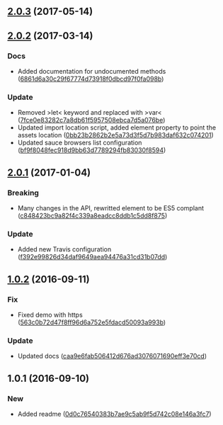 <a name="2.0.3"></a>
## [2.0.3](https://github.com/advanced-rest-client/prism-highlight/compare/2.0.2...v2.0.3) (2017-05-14)




<a name="2.0.2"></a>
## [2.0.2](https://github.com/advanced-rest-client/prism-highlight/compare/2.0.1...v2.0.2) (2017-03-14)


### Docs

* Added documentation for undocumented methods ([6861d6a30c29f67774d73918f0dbcd97f0fa098b](https://github.com/advanced-rest-client/prism-highlight/commit/6861d6a30c29f67774d73918f0dbcd97f0fa098b))

### Update

* Removed >let< keyword and replaced with >var< ([7fce0e83282c7a8db61f5957508ebca7d5a076be](https://github.com/advanced-rest-client/prism-highlight/commit/7fce0e83282c7a8db61f5957508ebca7d5a076be))
* Updated import location script, added element property to point the assets location ([0bb23b2862b2e5a73d3f5d7b983daf632c074201](https://github.com/advanced-rest-client/prism-highlight/commit/0bb23b2862b2e5a73d3f5d7b983daf632c074201))
* Updated sauce browsers list configuration ([bf9f8048fec918d9bb63d7789294fb83030f8594](https://github.com/advanced-rest-client/prism-highlight/commit/bf9f8048fec918d9bb63d7789294fb83030f8594))



<a name="2.0.1"></a>
## [2.0.1](https://github.com/advanced-rest-client/prism-highlight/compare/1.0.2...v2.0.1) (2017-01-04)


### Breaking

* Many changes in the API, rewritted element to be ES5 complant ([c848423bc9a82f4c339a8eadcc8ddb1c5dd8f875](https://github.com/advanced-rest-client/prism-highlight/commit/c848423bc9a82f4c339a8eadcc8ddb1c5dd8f875))

### Update

* Added new Travis configuration ([f392e99826d34daf9649aea94476a31cd31b07dd](https://github.com/advanced-rest-client/prism-highlight/commit/f392e99826d34daf9649aea94476a31cd31b07dd))



<a name="1.0.2"></a>
## [1.0.2](https://github.com/advanced-rest-client/prism-highlight/compare/1.0.1...v1.0.2) (2016-09-11)


### Fix

* Fixed demo with https ([563c0b72d47f8ff96d6a752e5fdacd50093a993b](https://github.com/advanced-rest-client/prism-highlight/commit/563c0b72d47f8ff96d6a752e5fdacd50093a993b))

### Update

* Updated docs ([caa9e6fab506412d676ad3076071690eff3e70cd](https://github.com/advanced-rest-client/prism-highlight/commit/caa9e6fab506412d676ad3076071690eff3e70cd))



<a name="1.0.1"></a>
## 1.0.1 (2016-09-10)


### New

* Added readme ([0d0c76540383b7ae9c5ab9f5d742c08e146a3fc7](https://github.com/advanced-rest-client/prism-highlight/commit/0d0c76540383b7ae9c5ab9f5d742c08e146a3fc7))



